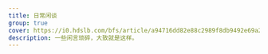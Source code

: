 ```yaml
---
title: 日常闲谈
group: true
cover: https://i0.hdslb.com/bfs/article/a94716dd82e88c2989f8db9492e69a2700fa07ce.png@684w_386h_progressive.webp
description: 一些闲言琐碎，大致就是这样。
---
```

